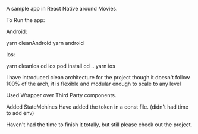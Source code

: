 A sample app in React Native around Movies.

To Run the app:

Android: 

yarn cleanAndroid
yarn android

Ios: 

yarn cleanIos
cd ios
pod install
cd ..
yarn ios

I have introduced clean architecture for the project though it doesn't follow 100% of the arch, it is flexible and modular enough to scale to any level

Used Wrapper over Third Party components.

Added StateMchines
Have added the token in a const file. (didn't had time to add env)

Haven't had the time to finish it totally, but still please check out the project.
